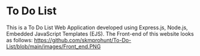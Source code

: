 # To Do List
This is a To Do List Web Application developed using Express.js, Node.js, Embedded JavaScript Templates (EJS).
The Front-end of this website looks as follows:
https://github.com/skmprohunt/To-Do-List/blob/main/images/Front_end.PNG

